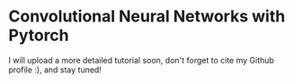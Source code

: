 # Convolutional Neural Networks with Pytorch

I will upload a more detailed tutorial soon, don't forget to cite my Github profile :), and stay tuned!
